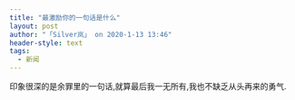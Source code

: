 ```yaml
---
title: "最激励你的一句话是什么"
layout: post
author: "「Silver岚」 on 2020-1-13 13:46"
header-style: text
tags:
  - 新闻
---
```


<head></head>
<body>
  印象很深的是余罪里的一句话,就算最后我一无所有,我也不缺乏从头再来的勇气.
 <br>
</body>


